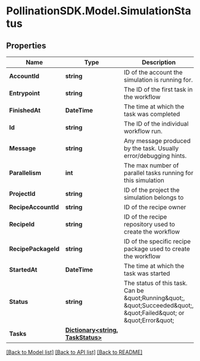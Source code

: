 
# PollinationSDK.Model.SimulationStatus

## Properties

Name | Type | Description | Notes
------------ | ------------- | ------------- | -------------
**AccountId** | **string** | ID of the account the simulation is running for. | 
**Entrypoint** | **string** | The ID of the first task in the workflow | [optional] 
**FinishedAt** | **DateTime** | The time at which the task was completed | [optional] 
**Id** | **string** | The ID of the individual workflow run. | 
**Message** | **string** | Any message produced by the task. Usually error/debugging hints. | [optional] 
**Parallelism** | **int** | The max number of parallel tasks running for this simulation | [optional] 
**ProjectId** | **string** | ID of the project the simulation belongs to | 
**RecipeAccountId** | **string** | ID of the recipe owner | 
**RecipeId** | **string** | ID of the recipe repository used to create the workflow | 
**RecipePackageId** | **string** | ID of the specific recipe package used to create the workflow | 
**StartedAt** | **DateTime** | The time at which the task was started | 
**Status** | **string** | The status of this task. Can be \&quot;Running\&quot;, \&quot;Succeeded\&quot;, \&quot;Failed\&quot; or \&quot;Error\&quot; | 
**Tasks** | [**Dictionary&lt;string, TaskStatus&gt;**](TaskStatus.md) |  | [optional] 

[[Back to Model list]](../README.md#documentation-for-models)
[[Back to API list]](../README.md#documentation-for-api-endpoints)
[[Back to README]](../README.md)

